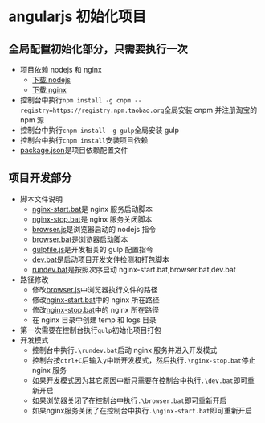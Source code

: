 # angularjs 初始化项目

## 全局配置初始化部分，只需要执行一次

- 项目依赖 nodejs 和 nginx
  - [下载 nodejs](https://nodejs.org/dist/v8.12.0/node-v8.12.0-x64.msi)
  - [下载 nginx](http://nginx.org/download/nginx-1.14.0.zip)
- 控制台中执行`npm install -g cnpm --registry=https://registry.npm.taobao.org`全局安装 cnpm 并注册淘宝的 npm 源
- 控制台中执行`cnpm install -g gulp`全局安装 gulp
- 控制台中执行`cnpm install`安装项目依赖
- [package.json](package.json)是项目依赖配置文件

## 项目开发部分

- 脚本文件说明
  - [nginx-start.bat](nginx-start.bat)是 nginx 服务启动脚本
  - [nginx-stop.bat](nginx-stop.bat)是 nginx 服务关闭脚本
  - [browser.js](browser.js)是浏览器启动的 nodejs 指令
  - [browser.bat](browser.bat)是浏览器启动脚本
  - [gulpfile.js](gulpfile.js)是开发相关的 gulp 配置指令
  - [dev.bat](dev.bat)是启动项目开发文件检测和打包脚本
  - [rundev.bat](rundev.bat)是按照次序启动 nginx-start.bat,browser.bat,dev.bat
- 路径修改
  - 修改[browser.js](browser.js)中浏览器执行文件的路径
  - 修改[nginx-start.bat](nginx-start.bat)中的 nginx 所在路径
  - 修改[nginx-stop.bat](nginx-stop.bat)中的 nginx 所在路径
  - 在 nginx 目录中创建 temp 和 logs 目录
- 第一次需要在控制台执行`gulp`初始化项目打包
- 开发模式
  - 控制台中执行`.\rundev.bat`启动 nginx 服务并进入开发模式
  - 控制台按`ctrl+C`后输入`y`中断开发模式，然后执行`.\nginx-stop.bat`停止 nginx 服务
  - 如果开发模式因为其它原因中断只需要在控制台中执行`.\dev.bat`即可重新开启
  - 如果浏览器关闭了在控制台中执行`.\browser.bat`即可重新开启
  - 如果nginx服务关闭了在控制台中执行`.\nginx-start.bat`即可重新开启

